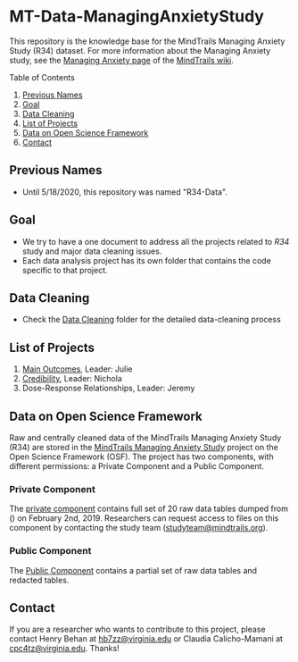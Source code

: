 # MT-Data-ManagingAnxietyStudy

This repository is the knowledge base for the MindTrails Managing Anxiety Study (R34) dataset. For more information about the Managing Anxiety study, see the [Managing Anxiety page](https://sites.google.com/a/virginia.edu/mindtrails-wiki/studies/managinganxiety) of the [MindTrails wiki](https://sites.google.com/a/virginia.edu/mindtrails-wiki/studies/managinganxiety).

Table of Contents
1. [Previous Names](#previous-names)
2. [Goal](#goal)
3. [Data Cleaning](#data-cleaning)
4. [List of Projects](#list-of-projects)
5. [Data on Open Science Framework](#Data-on-Open-Science-Framework)
6. [Contact](#contact)

## Previous Names
- Until 5/18/2020, this repository was named "R34-Data".

## Goal
- We try to have a one document to address all the projects related to _R34_ study and major data cleaning issues.
- Each data analysis project has its own folder that contains the code specific to that project.

## Data Cleaning
- Check the [Data Cleaning](https://github.com/TeachmanLab/R34-Data/tree/master/Data%20Cleaning) folder for the detailed data-cleaning process
  
## List of Projects
1. [Main Outcomes](https://github.com/TeachmanLab/R34-Data/tree/master/Main%20Outcomes), Leader: Julie
2. [Credibility](https://github.com/TeachmanLab/R34-Data/tree/master/Credibility), Leader: Nichola
3. Dose-Response Relationships[](), Leader: Jeremy

## Data on Open Science Framework
Raw and centrally cleaned data of the MindTrails Managing Anxiety Study (R34) are stored in the [MindTrails Managing Anxiety Study](https://osf.io/pvd67/) project on the Open Science Framework (OSF). The project has two components, with different permissions: a Private Component and a Public Component.

### Private Component
The [private component](https://osf.io/5sn2x/) contains full set of 20 raw data tables dumped from () on February 2nd, 2019. Researchers can request access to files on this component by contacting the study team (studyteam@mindtrails.org).

### Public Component
The [Public Component](https://osf.io/2x3jq/) contains a partial set of raw data tables and redacted tables.


## Contact
If you are a researcher who wants to contribute to this project, please contact Henry Behan at hb7zz@virginia.edu or Claudia Calicho-Mamani at cpc4tz@virginia.edu. Thanks!

